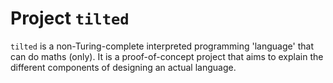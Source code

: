 # Project `tilted`

`tilted` is a non-Turing-complete interpreted programming 'language' that can
do maths (only). It is a proof-of-concept project that aims to explain the
different components of designing an actual language.
